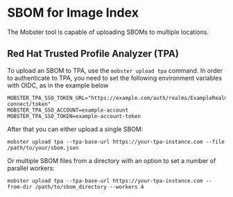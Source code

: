 # SBOM for Image Index

The Mobster tool is capable of uploading SBOMs to multiple locations.

## Red Hat Trusted Profile Analyzer (TPA)

To upload an SBOM to TPA, use the `mobster upload tpa` command. In order to authenticate to TPA,
you need to set the following environment variables with OIDC, as in the example below

```
MOBSTER_TPA_SSO_TOKEN_URL="https://example.com/auth/realms/ExampleRealm/protocol/openid-connect/token"
MOBSTER_TPA_SSO_ACCOUNT=example-account
MOBSTER_TPA_SSO_TOKEN=example-account-token
```

After that you can either upload a single SBOM:
```shell
mobster upload tpa --tpa-base-url https://your-tpa-instance.com --file /path/to/your/sbom.json
```

Or multiple SBOM files from a directory with an option to set a number of parallel workers:
```shell
mobster upload tpa --tpa-base-url https://your-tpa-instance.com --from-dir /path/to/sbom_directory --workers 4
```
